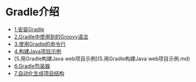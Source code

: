 Gradle介绍
====================

+ [1.安装Gradle](1.安装Gradle.md)
+ [2.Gradle中使用到的Groovy语法](2.Gradle中使用到的Groovy语法.md)
+ [3.使用Gradle的命令行](3.使用Gradle的命令行.md)
+ [4.构建Java项目示例](4.构建Java项目示例.md)
+ [5.用Gradle构建Java web项目示例](5.用Gradle构建Java web项目示例.md)
+ [6.Gradle包装器](6.Gradle包装器.md)
+ [7.自动化生成项目结构](7.自动化生成项目结构.md)
